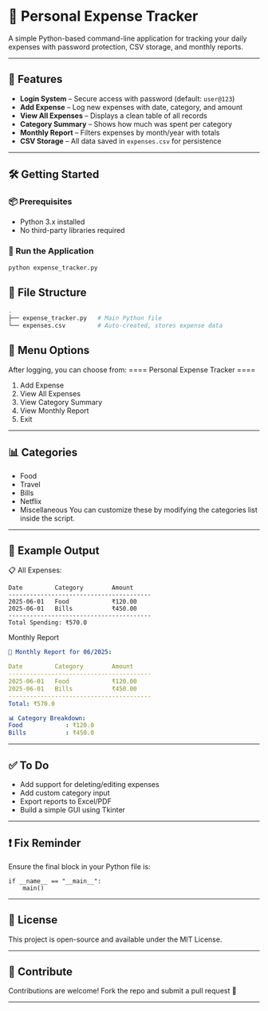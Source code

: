 # 💸 Personal Expense Tracker

A simple Python-based command-line application for tracking your daily expenses with password protection, CSV storage, and monthly reports.

---

## 🔐 Features

- **Login System** – Secure access with password (default: `user@123`)
- **Add Expense** – Log new expenses with date, category, and amount
- **View All Expenses** – Displays a clean table of all records
- **Category Summary** – Shows how much was spent per category
- **Monthly Report** – Filters expenses by month/year with totals
- **CSV Storage** – All data saved in `expenses.csv` for persistence

---

## 🛠️ Getting Started

### 📦 Prerequisites

- Python 3.x installed
- No third-party libraries required

### 🚀 Run the Application

```bash
python expense_tracker.py
```
## 📂 File Structure
```bash
.
├── expense_tracker.py   # Main Python file
└── expenses.csv         # Auto-created, stores expense data
```
## 🧭 Menu Options
After logging, you can choose from:
==== Personal Expense Tracker ====
  1. Add Expense
  2. View All Expenses
  3. View Category Summary
  4. View Monthly Report
  5. Exit
---

## 📊 Categories
- Food
- Travel
- Bills
- Netflix
- Miscellaneous
You can customize these by modifying the categories list inside the script.

---
## 📆 Example Output

📋 All Expenses:
```
Date         Category        Amount    
----------------------------------------
2025-06-01   Food            ₹120.00    
2025-06-01   Bills           ₹450.00    
----------------------------------------
Total Spending: ₹570.0
```
Monthly Report
```yaml
📆 Monthly Report for 06/2025:

Date         Category        Amount    
----------------------------------------
2025-06-01   Food            ₹120.00    
2025-06-01   Bills           ₹450.00    
----------------------------------------
Total: ₹570.0

📊 Category Breakdown:
Food            : ₹120.0
Bills           : ₹450.0

```
---
## ✅ To Do
-  Add support for deleting/editing expenses
- Add custom category input
- Export reports to Excel/PDF
- Build a simple GUI using Tkinter
---
## ❗ Fix Reminder
Ensure the final block in your Python file is:
```
if __name__ == "__main__":
    main()
```
---
## 📜 License
This project is open-source and available under the MIT License.

---
## 🙌 Contribute
Contributions are welcome! Fork the repo and submit a pull request 🚀

---
